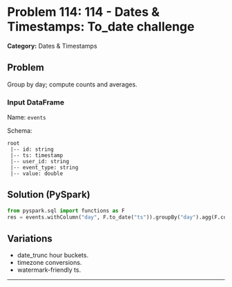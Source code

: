 # Problem 114: 114 - Dates & Timestamps: To_date challenge

**Category:** Dates & Timestamps

## Problem
Group by day; compute counts and averages.

### Input DataFrame
Name: `events`

Schema:
```
root
 |-- id: string
 |-- ts: timestamp
 |-- user_id: string
 |-- event_type: string
 |-- value: double
```

## Solution (PySpark)
```python
from pyspark.sql import functions as F
res = events.withColumn("day", F.to_date("ts")).groupBy("day").agg(F.count("*").alias("events"), F.avg("value").alias("avg_value"))
```

## Variations
- date_trunc hour buckets.
- timezone conversions.
- watermark-friendly ts.

---

